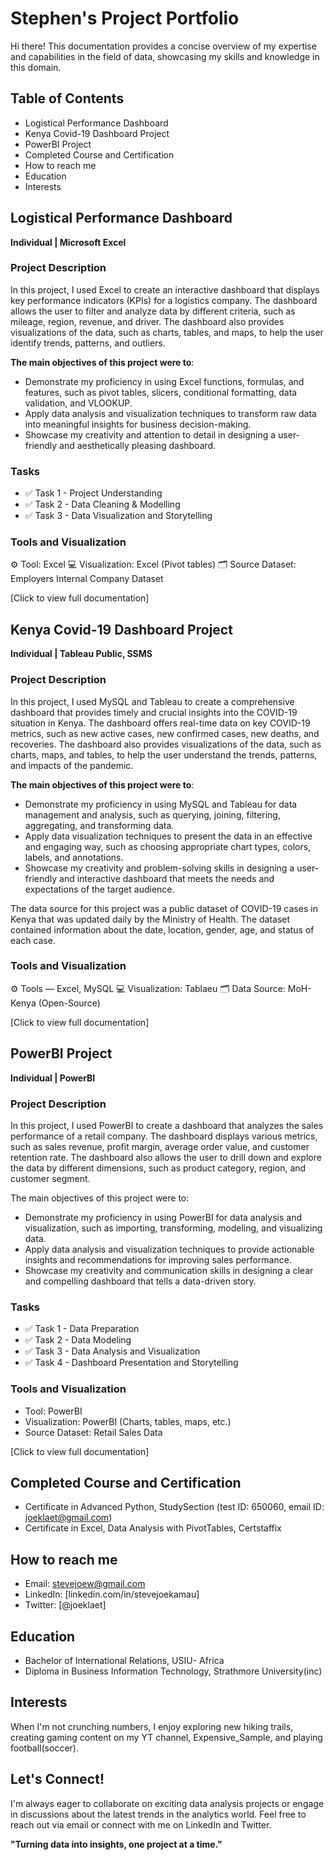 # Stephen's Project Portfolio

Hi there! This documentation provides a concise overview of my expertise and capabilities in the field of data, showcasing my skills and knowledge in this domain.

## Table of Contents
- Logistical Performance Dashboard
- Kenya Covid-19 Dashboard Project
- PowerBI Project
- Completed Course and Certification
- How to reach me
- Education
- Interests

## Logistical Performance Dashboard
**Individual | Microsoft Excel**

### Project Description
In this project, I used Excel to create an interactive dashboard that displays key performance indicators (KPIs) for a logistics company. The dashboard allows the user to filter and analyze data by different criteria, such as mileage, region, revenue, and driver. The dashboard also provides visualizations of the data, such as charts, tables, and maps, to help the user identify trends, patterns, and outliers.

**The main objectives of this project were to**:
- Demonstrate my proficiency in using Excel functions, formulas, and features, such as pivot tables, slicers, conditional formatting, data validation, and VLOOKUP.
- Apply data analysis and visualization techniques to transform raw data into meaningful insights for business decision-making.
- Showcase my creativity and attention to detail in designing a user-friendly and aesthetically pleasing dashboard.

### Tasks
- ✅ Task 1 - Project Understanding
- ✅ Task 2 - Data Cleaning & Modelling
- ✅ Task 3 - Data Visualization and Storytelling

### Tools and Visualization
⚙️ Tool: Excel
💻 Visualization: Excel (Pivot tables)
🗂️ Source Dataset: Employers Internal Company Dataset

[Click to view full documentation]

## Kenya Covid-19 Dashboard Project
**Individual | Tableau Public, SSMS**

### Project Description
In this project, I used MySQL and Tableau to create a comprehensive dashboard that provides timely and crucial insights into the COVID-19 situation in Kenya. The dashboard offers real-time data on key COVID-19 metrics, such as new active cases, new confirmed cases, new deaths, and recoveries. The dashboard also provides visualizations of the data, such as charts, maps, and tables, to help the user understand the trends, patterns, and impacts of the pandemic.

**The main objectives of this project were to**:
- Demonstrate my proficiency in using MySQL and Tableau for data management and analysis, such as querying, joining, filtering, aggregating, and transforming data.
- Apply data visualization techniques to present the data in an effective and engaging way, such as choosing appropriate chart types, colors, labels, and annotations.
- Showcase my creativity and problem-solving skills in designing a user-friendly and interactive dashboard that meets the needs and expectations of the target audience.

The data source for this project was a public dataset of COVID-19 cases in Kenya that was updated daily by the Ministry of Health. The dataset contained information about the date, location, gender, age, and status of each case.

### Tools and Visualization
⚙️ Tools — Excel, MySQL
💻 Visualization: Tablaeu 
🗂️ Data Source: MoH-Kenya (Open-Source)


[Click to view full documentation]

## PowerBI Project
**Individual | PowerBI**

### Project Description
In this project, I used PowerBI to create a dashboard that analyzes the sales performance of a retail company. The dashboard displays various metrics, such as sales revenue, profit margin, average order value, and customer retention rate. The dashboard also allows the user to drill down and explore the data by different dimensions, such as product category, region, and customer segment.

The main objectives of this project were to:
- Demonstrate my proficiency in using PowerBI for data analysis and visualization, such as importing, transforming, modeling, and visualizing data.
- Apply data analysis and visualization techniques to provide actionable insights and recommendations for improving sales performance.
- Showcase my creativity and communication skills in designing a clear and compelling dashboard that tells a data-driven story.

### Tasks
- ✅ Task 1 - Data Preparation
- ✅ Task 2 - Data Modeling
- ✅ Task 3 - Data Analysis and Visualization
- ✅ Task 4 - Dashboard Presentation and Storytelling

### Tools and Visualization
- Tool: PowerBI
- Visualization: PowerBI (Charts, tables, maps, etc.)
- Source Dataset: Retail Sales Data

[Click to view full documentation]

## Completed Course and Certification
- Certificate in Advanced Python, StudySection (test ID: 650060, email ID: joeklaet@gmail.com)
- Certificate in Excel, Data Analysis with PivotTables, Certstaffix

## How to reach me
- Email: stevejoew@gmail.com
- LinkedIn: [linkedin.com/in/stevejoekamau]
- Twitter: [@joeklaet]

## Education
- Bachelor of International Relations, USIU- Africa
- Diploma in Business Information Technology, Strathmore University(inc)

## Interests
When I'm not crunching numbers, I enjoy exploring new hiking trails, creating gaming content on my YT channel, Expensive_Sample, and playing football(soccer).

## Let's Connect!

I'm always eager to collaborate on exciting data analysis projects or engage in discussions about the latest trends in the analytics world. Feel free to reach out via email or connect with me on LinkedIn and Twitter.

**"Turning data into insights, one project at a time."**
